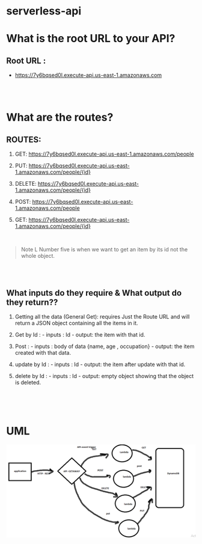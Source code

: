 # serverless-api

# What is the root URL to your API?
## Root URL : 
- https://7y6bqsed0l.execute-api.us-east-1.amazonaws.com

<br/>
<br/>

# What are the routes?
## ROUTES:
1. GET: https://7y6bqsed0l.execute-api.us-east-1.amazonaws.com/people

2. PUT: https://7y6bqsed0l.execute-api.us-east-1.amazonaws.com/people/{id}

3. DELETE: https://7y6bqsed0l.execute-api.us-east-1.amazonaws.com/people/{id}

4. POST: https://7y6bqsed0l.execute-api.us-east-1.amazonaws.com/people

5. GET: https://7y6bqsed0l.execute-api.us-east-1.amazonaws.com/people/{id}

<br/>

> Note L Number five is when we want to get an item by its id not the whole object.
<br/>
<br/>

## What inputs do they require  & What output do they return??
1. Getting all the data (General Get): requires Just the Route URL and will return a JSON object containing all the items in it.
2. Get by Id : - inputs : Id
               - output: the item with that id.


3. Post :      - inputs : body of data {name, age , occupation}
               - output: the item created with that data.

4. update by Id : - inputs : Id
                  - output: the item  after update with that id.

5. delete by Id : - inputs : Id
                  - output: empty object showing that the object is deleted.

<br/>
<br/>
<br/>



# UML
![](./uml.png)